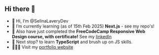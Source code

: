 ## Hi there 👋
- 👋 Hi, I’m @SelinaLaveryDev
- 🌱 I’m currently learning (as of 15th Feb 2025) **Next.js** - see my repo's!
- 🏅 Also have just completed the **FreeCodeCamp Responsive Web Design course, with certificate!** See my [linkedIn](https://www.linkedin.com/in/selina-lavery/)
- 🧭 Next stop? to learn **TypeScript** and brush up on JS skills.
- 👩🏻‍💻 Visit my [portfolio website](https://selinalaverydev.github.io/selina-dev-portfolio/)
<!--
**SelinaLaveryDev/SelinaLaveryDev** is a ✨ _special_ ✨ repository because its `README.md` (this file) appears on your GitHub profile.

Here are some ideas to get you started:

- 🔭 I’m currently working on ...
- 🌱 I’m currently learning ...
- 👯 I’m looking to collaborate on ...
- 🤔 I’m looking for help with ...
- 💬 Ask me about ...
- 📫 How to reach me: ...
- 😄 Pronouns: ...
- ⚡ Fun fact: ...
-->
